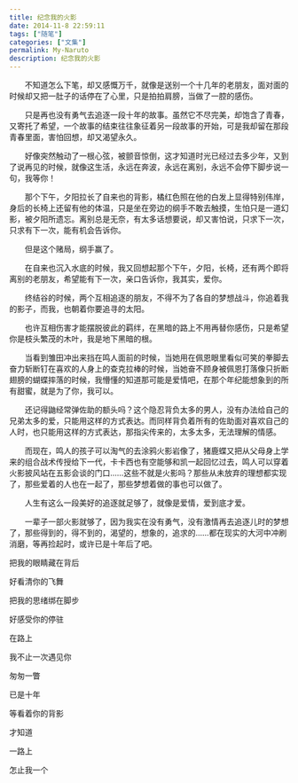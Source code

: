 ```yaml
---
title: 纪念我的火影
date: 2014-11-8 22:59:11
tags: ["随笔"]
categories: ["文集"]
permalink: My-Naruto
description: 纪念我的火影
---
```

　　不知道怎么下笔，却又感慨万千，就像是送别一个十几年的老朋友，面对面的时候却又把一肚子的话停在了心里，只是拍拍肩膀，当做了一腔的感伤。

　　只是再也没有勇气去追逐一段十年的故事。虽然它不尽完美，却饱含了青春，又寄托了希望，一个故事的结束往往象征着另一段故事的开始，可是我却留在那段青春里面，害怕回想，却又渴望永久。

　　好像突然触动了一根心弦，被颤音惊倒，这才知道时光已经过去多少年，又到了说再见的时候，就像这生活，永远在奔波，永远在离别，永远不会停下脚步说一句，我等你！
<!--more-->

　　那个下午，夕阳拉长了自来也的背影，橘红色照在他的白发上显得特别伟岸，身后的长椅上还留有他的体温，只是坐在旁边的纲手不敢去触摸，生怕只是一道幻影，被夕阳所遗忘。离别总是无奈，有太多话想要说，却又害怕说，只求下一次，只求有下一次，能有机会告诉你。

　　但是这个赌局，纲手赢了。

　　在自来也沉入水底的时候，我又回想起那个下午，夕阳，长椅，还有两个即将离别的老朋友，希望能有下一次，亲口告诉你，我其实，爱你。

　　终结谷的时候，两个互相追逐的朋友，不得不为了各自的梦想战斗，你追着我的影子，而我，也朝着你要追寻的太阳。

　　也许互相伤害才能摆脱彼此的羁绊，在黑暗的路上不用再替你感伤，只是希望你是枝头繁茂的木叶，我是地下黑暗的根。

　　当看到雏田冲出来挡在鸣人面前的时候，当她用在佩恩眼里看似可笑的拳脚去奋力斩断钉在喜欢的人身上的查克拉棒的时候，当她奋不顾身被佩恩打落像只折断翅膀的蝴蝶摔落的时候，我懵懂的知道那可能是爱情吧，在那个年纪能想象到的所有甜蜜，就是为了你，我可以。

　　还记得鼬经常弹佐助的额头吗？这个隐忍背负太多的男人，没有办法给自己的兄弟太多的爱，只能用这样的方式表达。而同样背负着所有的佐助面对喜欢自己的人时，也只能用这样的方式表达，那指尖传来的，太多太多，无法理解的情感。

　　而现在，鸣人的孩子可以淘气的去涂鸦火影岩像了，猪鹿蝶又把从父母身上学来的组合战术传授给下一代，卡卡西也有空能够和凯一起回忆过去，鸣人可以穿着火影披风站在五影会谈的门口……这些不就是火影吗？那些从未放弃的理想都实现了，那些爱着的人也在一起了，那些梦想着做的事也可以做了。

　　人生有这么一段美好的追逐就足够了，就像是爱情，爱到底才爱。


　　一辈子一部火影就够了，因为我实在没有勇气，没有激情再去追逐儿时的梦想了，那些得到的，得不到的，渴望的，想象的，追求的……都在现实的大河中冲刷消磨，等再捡起时，或许已是十年后了吧。


把我的眼睛藏在背后

好看清你的飞舞

把我的思绪绑在脚步

好感受你的停驻

在路上

我不止一次遇见你

匆匆一瞥

已是十年

等看着你的背影

才知道

一路上

怎止我一个
